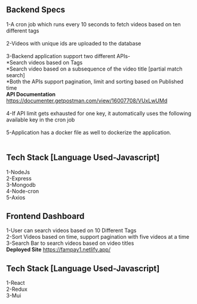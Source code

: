 ## Backend Specs
1-A cron job which runs every 10 seconds to fetch videos based on ten different tags  <br /> <br />
2-Videos with unique ids are uploaded to the database  <br /> <br />
3-Backend application support two different APIs-  <br />
   *Search videos based on Tags  <br />
   *Search video based on a subsequence of the video title [partial match search]  <br />
   *Both the APIs support pagination, limit and sorting based on Published 
    time  <br /> 
    <b>API Documentation</b> 
    https://documenter.getpostman.com/view/16007708/VUxLwUMd  <br /> <br />
4-If API limit gets exhausted for one key, it automatically uses the following available key in the cron job  <br /> <br />
5-Application has a docker file as well to dockerize the application.  <br /> <br />

## Tech Stack [Language Used-Javascript]
1-NodeJs  <br />
2-Express  <br />
3-Mongodb  <br />
4-Node-cron  <br />
5-Axios  <br />

## Frontend Dashboard
1-User can search videos based on 10 Different Tags  <br />
2-Sort Videos based on time, support pagination with five videos at a time  <br />
3-Search Bar to search videos based on video titles  <br />
<b>Deployed Site</b>
https://fampay1.netlify.app/<br />

## Tech Stack [Language Used-Javascript]
1-React  <br />
2-Redux  <br />
3-Mui  <br />
 
